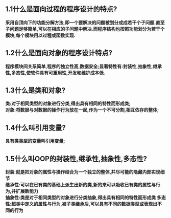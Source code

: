## 1.1什么是面向过程的程序设计的特点?
**采用自顶向下的功能分解方法,即一个要解决的问题被划分成成若干个子问题.直至子问题足够简单,可以在相应的子问题中解决.而程序结构也按照功能划分为若干个模块,每个模块用以过程或函数实现.**  
## 1.2什么是面向对象的程序设计特点?
**程序模块间关系简单,程序的独立性高,数据安全;显著特性有:封装性,抽象性,继承性,多态性,使软件具有可重用性,开发和维护成本低.**
## 1.3什么是类和对象?
**类:对于相同类型的对象进行分类,得出具有相同的特性而形成类;  
对象:将数据与对数据的操作行为放在一起,作为一个不可分割,相互依存的整体;**
## 1.4什么叫引用变量?
**具有类类型的变量叫引用变量;**
## 1.5什么叫OOP的封装性,继承性,抽象性,多态性?
**封装:就是把对象的属性与操作结合为一个独立的整体,并尽可能的隐藏内部实现细节  
继承性:可以在已有类的基础上派生出新的类,新的来可以吸收已有类的属性与行为,并扩展新能力  
抽象性:类是对于相同类型的对象进行分类抽象,得出具有相同的特性而形成类 
多态性:超类中定义的属性与行为,被子类继承后,可以具有不同的数据类型或表现出不同的行为**